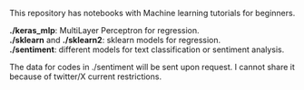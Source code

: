 This repository has notebooks with Machine learning tutorials for beginners. 

**./keras_mlp**: MultiLayer Perceptron for regression. \
**./sklearn** and **./sklearn2**: sklearn models for regression. \
**./sentiment**: different models for text classification or sentiment analysis. 

The data for codes in ./sentiment will be sent upon request. I cannot share it because of twitter/X current restrictions. 

